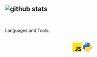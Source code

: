 ![github stats](https://github-readme-stats.vercel.app/api?username=Senpai-10&count_private=true&show_icons=true&theme=dracula&hide=stars)
---
<br>

Languages and Tools:<br><br>


<p align="middle">
  <img src="./images/javascript.svg" width="30" height="30" />
  <img src="./images/python-5.svg" width="30" height="30" />
</p>
